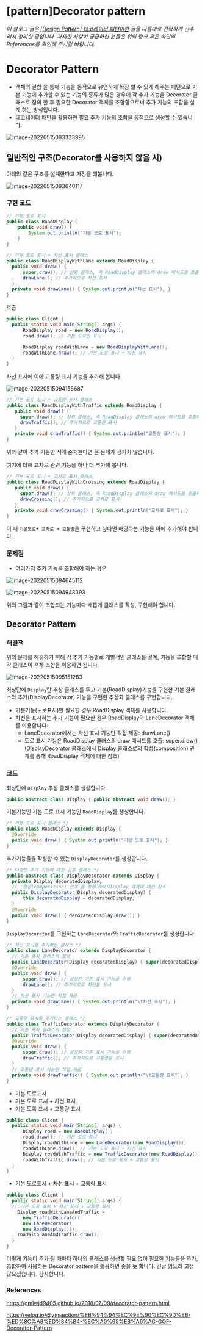 # [pattern]Decorator pattern

_이 블로그 글은 [[Design Pattern] 데코레이터 패턴이란](https://gmlwjd9405.github.io/2018/07/09/decorator-pattern.html) 글을 나름대로 간략하게 간추려서 정리한 글입니다. 자세한 사항이 궁금하신 분들은 위의 링크 혹은 하단의 References를 확인해 주시길 바랍니다._

# Decorator Pattern

- 객체의 결합 을 통해 기능을 동적으로 유연하게 확장 할 수 있게 해주는 패턴으로 기본 기능에 추가할 수 있는 기능의 종류가 많은 경우에 각 추가 기능을 Decorator 클래스로 정의 한 후 필요한 Decorator 객체를 조합함으로써 추가 기능의 조합을 설계 하는 방식입니다.
- 데코레이터 패턴을 활용하면 필요 추가 기능의 조합을 동적으로 생성할 수 있습니다.

![image-20220515093333995](https://raw.githubusercontent.com/KrGil/TIL/main/CS/Pattern/Decorator_pattern.assets/image-20220515093333995.png)



## 일반적인 구조(Decorator를 사용하지 않을 시)

아래와 같은 구조를 설계한다고 가정을 해봅니다.

![image-20220515093640117](https://raw.githubusercontent.com/KrGil/TIL/main/CS/Pattern/Decorator_pattern.assets/image-20220515093640117.png)

### 구현 코드 

```java
// 기본 도로 표시
public class RoadDisplay {
    public void draw() {
        System.out.println("기본 도로 표시");
    }
}
```

```java
// 기본 도로 표시 + 차선 표시 클래스
public class RoadDisplayWithLane extends RoadDisplay {
  public void draw() {
      super.draw(); // 상위 클래스, 즉 RoadDisplay 클래스의 draw 메서드를 호출해서 기본 도로 표시
      drawLane(); // 추가적으로 차선 표시
  }
  private void drawLane() { System.out.println("차선 표시"); }
}
```

호출

```java
public class Client {
  public static void main(String[] args) {
      RoadDisplay road = new RoadDisplay();
      road.draw(); // 기본 도로만 표시

      RoadDisplay roadWithLane = new RoadDisplayWithLane();
      roadWithLane.draw(); // 기본 도로 표시 + 차선 표시
  }
}
```



차선 표시에 이에 교통량 표시 기능을 추가해 봅니다.

![image-20220515094156687](https://raw.githubusercontent.com/KrGil/TIL/main/CS/Pattern/Decorator_pattern.assets/image-20220515094156687.png)

```java
// 기본 도로 표시 + 교통량 표시 클래스
public class RoadDisplayWithTraffic extends RoadDisplay {
   public void draw() {
     super.draw(); // 상위 클래스, 즉 RoadDisplay 클래스의 draw 메서드를 호출해서 기본 도로 표시
     drawTraffic(); // 추가적으로 교통량 표시
   }
   private void drawTraffic() { System.out.println("교통량 표시"); }
}
```

위와 같이 추가 기능만 적게 존재한다면 큰 문제가 생기지 않습니다. 

여기에 더해 교차로 관련 기능을 하나 더 추가해 봅니다.

```java
// 기본 도로 표시 + 교차로 표시 클래스
public class RoadDisplayWithCrossing extends RoadDisplay {
   public void draw() {
     super.draw(); // 상위 클래스, 즉 RoadDisplay 클래스의 draw 메서드를 호출해서 기본 도로 표시
     drawCrossing(); // 추가적으로 교차로 표시
   }
   private void drawCrossing() { System.out.println("교차로 표시"); }
}
```

이 때 `기본도로+ 교차로 + 교통량`을 구현하고 싶다면 해당하는 기능을 아에 추가해야 합니다.



### 문제점

- 여러가지 추가 기능을 조합해야 하는 경우

![image-20220515094645112](https://raw.githubusercontent.com/KrGil/TIL/main/CS/Pattern/Decorator_pattern.assets/image-20220515094645112.png)

![image-20220515094948393](https://raw.githubusercontent.com/KrGil/TIL/main/CS/Pattern/Decorator_pattern.assets/image-20220515094948393.png)

위의 그림과 같이 조합되는 기능마다 새롭게 클래스를 작성, 구현해야 합니다.



## Decorator Pattern

### 해결책

위의 문제를 해결하기 위해 각 추가 기능별로 개별적인 클래스를 설계, 기능을 조합할 때 각 클래스이 객체 조합을 이용하면 됩니다.

![image-20220515095151283](https://raw.githubusercontent.com/KrGil/TIL/main/CS/Pattern/Decorator_pattern.assets/image-20220515095151283.png)



최상단에 `Display`란 추상 클래스를 두고 기본(RoadDisplay)기능을 구현한 기본 클래스와 추가(DisplayDecorator) 기능을 구현한 추상화 클래스를 구현합니다.

- 기본기능(도로표시)만 필요한 경우 RoadDisplay 객체를 사용합니다.
- 차선을 표시하는 추가 기능이 필요한 경우 RoadDisplay와 LaneDecorator 객체를 이용합니다.
  - LaneDecorator에서는 차선 표시 기능만 직접 제공: drawLane()
  - 도로 표시 가능은 RoadDisplay 클래스의 draw 메서드를 호출: super.draw()
    (DisplayDecorator 클래스에서 Display 클래스로의 합성(composition) 관계를 통해 RoadDisplay 객체에 대한 참조)

### 코드

최상단에 `Display` 추상 클래스를 생성합니다.

```java
public abstract class Display { public abstract void draw(); }
```

기본기능인 기본 도로 표시 기능인 `RoadDisplay`를 생성합니다.

```java
/* 기본 도로 표시 클래스 */
public class RoadDisplay extends Display {
  @Override
  public void draw() { System.out.println("기본 도로 표시"); }
}
```

추가기능들을 작성할 수 있는 `DisplayDecorator`를 생성합니다.

```java
/* 다양한 추가 기능에 대한 공통 클래스 */
public abstract class DisplayDecorator extends Display {
  private Display decoratedDisplay;
  // '합성(composition) 관계'를 통해 RoadDisplay 객체에 대한 참조
  public DisplayDecorator(Display decoratedDisplay) {
      this.decoratedDisplay = decoratedDisplay;
  }
  @Override
  public void draw() { decoratedDisplay.draw(); }
}
```



`DisplayDecorator`를 구현하는 `LaneDecorator`와 `TrafficDecorator`를 생성합니다. 

```java
/* 차선 표시를 추가하는 클래스 */
public class LaneDecorator extends DisplayDecorator {
  // 기존 표시 클래스의 설정
  public LaneDecorator(Display decoratedDisplay) { super(decoratedDisplay); }
  @Override
  public void draw() {
      super.draw(); // 설정된 기존 표시 기능을 수행
      drawLane(); // 추가적으로 차선을 표시
  }
  // 차선 표시 기능만 직접 제공
  private void drawLane() { System.out.println("\t차선 표시"); }
}

/* 교통량 표시를 추가하는 클래스 */
public class TrafficDecorator extends DisplayDecorator {
  // 기존 표시 클래스의 설정
  public TrafficDecorator(Display decoratedDisplay) { super(decoratedDisplay); }
  @Override
  public void draw() {
      super.draw(); // 설정된 기존 표시 기능을 수행
      drawTraffic(); // 추가적으로 교통량을 표시
  }
  // 교통량 표시 기능만 직접 제공
  private void drawTraffic() { System.out.println("\t교통량 표시"); }
}
```

- 기본 도로표시
- 기본 도로 표시 + 차선 표시
- 기본 도록 표시 + 교통량 표시

```java
public class Client {
  public static void main(String[] args) {
      Display road = new RoadDisplay();
      road.draw(); // 기본 도로 표시
      Display roadWithLane = new LaneDecorator(new RoadDisplay());
      roadWithLane.draw(); // 기본 도로 표시 + 차선 표시
      Display roadWithTraffic = new TrafficDecorator(new RoadDisplay());
      roadWithTraffic.draw(); // 기본 도로 표시 + 교통량 표시
  }
}
```

- 기본 도로표시 + 차선 표시 + 교통량 표시

~~~~java
public class Client {
  public static void main(String[] args) {
  // 기본 도로 표시 + 차선 표시 + 교통량 표시
	Display roadWithLaneAndTraffic =
      new TrafficDecorator(
      new LaneDecorator(
      new RoadDisplay()));
	roadWithLaneAndTraffic.draw();
  }
}
~~~~

이렇게 기능이 추가 될 때마다 하나의 클래스를 생성할 필요 없이 필요한 기능들을 추가, 조합하여 사용하는 Decorator pattern을 활용하면 좋을 듯 합니다. 긴글 읽느라 고생 많으셨습니다. 감사합니다.



### References

https://gmlwjd9405.github.io/2018/07/09/decorator-pattern.html

https://velog.io/@ymsection/%EB%94%94%EC%9E%90%EC%9D%B8-%ED%8C%A8%ED%84%B4-%EC%A0%95%EB%A6%AC-GOF-Decorator-Pattern